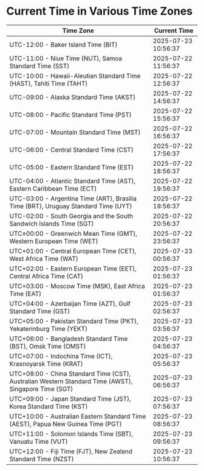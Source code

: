 # Current Time in Various Time Zones

| Time Zone | Current Time |
|-----------|--------------|
| UTC-12:00 - Baker Island Time (BIT) | 2025-07-23 10:56:37 |
| UTC-11:00 - Niue Time (NUT), Samoa Standard Time (SST) | 2025-07-22 11:56:37 |
| UTC-10:00 - Hawaii-Aleutian Standard Time (HAST), Tahiti Time (TAHT) | 2025-07-22 12:56:37 |
| UTC-09:00 - Alaska Standard Time (AKST) | 2025-07-22 14:56:37 |
| UTC-08:00 - Pacific Standard Time (PST) | 2025-07-22 15:56:37 |
| UTC-07:00 - Mountain Standard Time (MST) | 2025-07-22 16:56:37 |
| UTC-06:00 - Central Standard Time (CST) | 2025-07-22 17:56:37 |
| UTC-05:00 - Eastern Standard Time (EST) | 2025-07-22 18:56:37 |
| UTC-04:00 - Atlantic Standard Time (AST), Eastern Caribbean Time (ECT) | 2025-07-22 19:56:37 |
| UTC-03:00 - Argentina Time (ART), Brasília Time (BRT), Uruguay Standard Time (UYT) | 2025-07-22 19:56:37 |
| UTC-02:00 - South Georgia and the South Sandwich Islands Time (SGT) | 2025-07-22 20:56:37 |
| UTC±00:00 - Greenwich Mean Time (GMT), Western European Time (WET) | 2025-07-22 23:56:37 |
| UTC+01:00 - Central European Time (CET), West Africa Time (WAT) | 2025-07-23 00:56:37 |
| UTC+02:00 - Eastern European Time (EET), Central Africa Time (CAT) | 2025-07-23 01:56:37 |
| UTC+03:00 - Moscow Time (MSK), East Africa Time (EAT) | 2025-07-23 01:56:37 |
| UTC+04:00 - Azerbaijan Time (AZT), Gulf Standard Time (GST) | 2025-07-23 02:56:37 |
| UTC+05:00 - Pakistan Standard Time (PKT), Yekaterinburg Time (YEKT) | 2025-07-23 03:56:37 |
| UTC+06:00 - Bangladesh Standard Time (BST), Omsk Time (OMST) | 2025-07-23 04:56:37 |
| UTC+07:00 - Indochina Time (ICT), Krasnoyarsk Time (KRAT) | 2025-07-23 05:56:37 |
| UTC+08:00 - China Standard Time (CST), Australian Western Standard Time (AWST), Singapore Time (SGT) | 2025-07-23 06:56:37 |
| UTC+09:00 - Japan Standard Time (JST), Korea Standard Time (KST) | 2025-07-23 07:56:37 |
| UTC+10:00 - Australian Eastern Standard Time (AEST), Papua New Guinea Time (PGT) | 2025-07-23 08:56:37 |
| UTC+11:00 - Solomon Islands Time (SBT), Vanuatu Time (VUT) | 2025-07-23 09:56:37 |
| UTC+12:00 - Fiji Time (FJT), New Zealand Standard Time (NZST) | 2025-07-23 10:56:37 |

